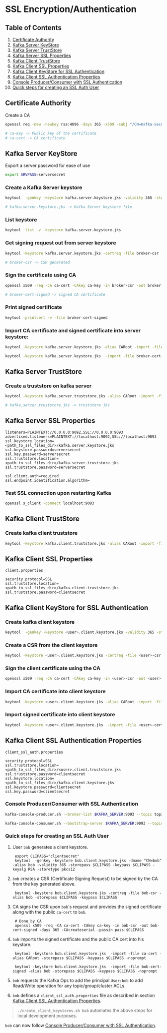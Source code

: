 # SSL Encryption/Authentication

## Table of Contents
1. [Certificate Authority](#certificate-authority)
2. [Kafka Server KeyStore](#kafka-server-keystore)
3. [Kafka Server TrustStore](#kafka-server-truststore)
4. [Kafka Server SSL Properties](#kafka-server-ssl-properties)
5. [Kafka Client TrustStore](#kafka-client-truststore)
6. [Kafka Client SSL Properties](#kafka-client-ssl-properties)
7. [Kafka Client KeyStore for SSL Authentication](#kafka-client-keystore-for-ssl-authentication)
8. [Kafka Client SSL Authentication Properties](#kafka-client-ssl-authentication-properties)
9. [Console Producer/Consumer with SSL Authentication](#console-producerconsumer-with-ssl-authentication)
10. [Quick steps for creating an SSL Auth User](#quick-steps-for-creating-an-ssl-auth-user)

## Certificate Authority
Create a CA
```bash
openssl req -new -newkey rsa:4096 -days 365 -x509 -subj "/CN=Kafka-Security-CA" -keyout ca-key -out ca-cert -nodes

# ca-key -> Public key of the certificate
# ca-cert -> CA certificate
```

## Kafka Server KeyStore
Export a server password for ease of use
```bash
export SRVPASS=serversecret
```

### Create a Kafka Server keystore
```bash
keytool  -genkey -keystore kafka.server.keystore.jks -validity 365 -storepass $SRVPASS -keypass $SRVPASS -dname "CN=$KAFKA_SERVER" -storetype pkcs12 -keyalg RSA

# kafka.server.keystore.jks -> Kafka Server keystore file
```

### List keystore
```bash
keytool -list -v -keystore kafka.server.keystore.jks
```

### Get signing request out from server keystore
```bash
keytool -keystore kafka.server.keystore.jks -certreq -file broker-csr -storepass $SRVPASS -keypass $SRVPASS

# broker-csr -> CSR generated
```

### Sign the certificate using CA
```bash
openssl x509 -req -CA ca-cert -CAkey ca-key -in broker-csr -out broker-cert-signed -days 365 -CAcreateserial -passin pass:$SRVPASS

# broker-cert-signed -> signed CA certificate
```

### Print signed certificate
```bash
keytool -printcert -v -file broker-cert-signed
```

### Import CA certificate and signed certificate into server keystore:
```bash
keytool -keystore kafka.server.keystore.jks -alias CARoot -import -file ca-cert -storepass $SRVPASS -keypass $SRVPASS -noprompt

keytool -keystore kafka.server.keystore.jks  -import -file broker-cert-signed -storepass $SRVPASS -keypass $SRVPASS -noprompt
```

## Kafka Server TrustStore
### Create a truststore on kafka server
```bash
keytool -keystore kafka.server.truststore.jks -alias CARoot -import -file ca-cert -storepass $SRVPASS -keypass $SRVPASS -noprompt

# kafka.server.truststore.jks -> truststore jks
```

## Kafka Server SSL Properties 

```properties
listeners=PLAINTEXT://0.0.0.0:9092,SSL://0.0.0.0:9093
advertised.listeners=PLAINTEXT://localhost:9092,SSL://localhost:9093
ssl.keystore.location=<path_to_ssl_files_dir>/kafka.server.keystore.jks
ssl.keystore.password=serversecret
ssl.key.password=serversecret
ssl.truststore.location=<path_to_ssl_files_dir>/kafka.server.truststore.jks
ssl.truststore.password=serversecret

ssl.client.auth=required
ssl.endpoint.identification.algorithm=
```


### Test SSL connection upon restarting Kafka
```bash
openssl s_client -connect localhost:9093
```

## Kafka Client TrustStore
### Create kafka client truststore
```bash
keytool -keystore kafka.client.truststore.jks -alias CARoot -import -file ca-cert -storepass $CLIPASS -keypass $CLIPASS -noprompt
```

## Kafka Client SSL Properties
`client.properties` 
```properties
security.protocol=SSL
ssl.truststore.location=<path_to_ssl_files_dir>/kafka.client.truststore.jks
ssl.truststore.password=clientsecret
```

## Kafka Client KeyStore for SSL Authentication
### Create kafka client keystore
```bash
keytool  -genkey -keystore <user>.client.keystore.jks -validity 365 -storepass $CLIPASS -keypass $CLIPASS -dname "CN=<user>" -alias <user> -keyalg RSA -storetype pkcs12
```

### Create a CSR from the client keystore
```bash
keytool -keystore <user>.client.keystore.jks -certreq -file <user>-csr -alias <user> -storepass $CLIPASS -keypass $CLIPASS
```

### Sign the client certificate using the CA
```bash
openssl x509 -req -CA ca-cert -CAkey ca-key -in <user>-csr -out <user>-cert-signed -days 365 -CAcreateserial -passin pass:$CLIPASS
```

### Import CA certificate into client keystore
```bash
keytool -keystore <user>.client.keystore.jks -alias CARoot -import -file ca-cert -storepass $CLIPASS -keypass $CLIPASS -noprompt
```

### Import signed certificate into client keystore
```bash
keytool -keystore <user>.client.keystore.jks  -import -file <user>-cert-signed -alias <user> -storepass $CLIPASS -keypass $CLIPASS -noprompt
```

## Kafka Client SSL Authentication Properties
`client_ssl_auth.properties` 
```properties
security.protocol=SSL
ssl.truststore.location=<path_to_ssl_files_dir>/<user>.client.truststore.jks
ssl.truststore.password=clientsecret
ssl.keystore.location=<path_to_ssl_files_dir>/kafka.client.keystore.jks
ssl.keystore.password=clientsecret
ssl.key.password=clientsecret
```

### Console Producer/Consumer with SSL Authentication
```bash
kafka-console-producer.sh --broker-list $KAFKA_SERVER:9093 --topic topic1 --producer.config client_ssl_auth.properties

kafka-console-consumer.sh --bootstrap-server $KAFKA_SERVER:9093 --topic topic1 --consumer.config client_ssl_auth.properties
```

### Quick steps for creating an SSL Auth User

1. User `bob` generates a client keystore.

        export CLIPASS="clientsecret"
        keytool  -genkey -keystore bob.client.keystore.jks -dname "CN=bob" -alias bob -validity 365 -storepass $CLIPASS -keypass $CLIPASS -keyalg RSA -storetype pkcs12

2. `bob` creates a CSR (Certificate Signing Request) to be signed by the CA from the key generated above.
        
        keytool -keystore bob.client.keystore.jks -certreq -file bob-csr -alias bob -storepass $CLIPASS -keypass $CLIPASS

3. CA signs the CSR upon `bob`'s request and provides the signed certificate along with the public `ca-cert` to `bob`.

        # Done by CA
        openssl x509 -req -CA ca-cert -CAkey ca-key -in bob-csr -out bob-cert-signed -days 365 -CAcreateserial -passin pass:$CLIPASS

4. `bob` imports the signed certificate and the public CA cert into his keystore.

        keytool -keystore bob.client.keystore.jks  -import -file ca-cert -alias CARoot -storepass $CLIPASS -keypass $CLIPASS -noprompt

        keytool -keystore bob.client.keystore.jks  -import -file bob-cert-signed -alias bob -storepass $CLIPASS -keypass $CLIPASS -noprompt
        

5. `bob` requests the Kafka Ops to add the principal `User:bob` to add Read/Write operation for any topic/group/cluster ACLs.

6. `bob` defines a `client_ssl_auth.properties` file as described in section [Kafka Client SSL Authentication Properties](#kafka-client-ssl-authentication-properties).

> `./create_client_keystores.sh bob` automates the above steps for local development purposes.

`bob` can now follow [Console Producer/Consumer with SSL Authentication](#console-producerconsumer-with-ssl-authentication).


